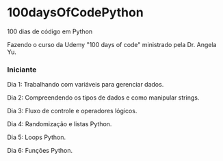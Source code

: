 # 100daysOfCodePython
100 dias de código em Python

Fazendo o curso da Udemy "100 days of code" ministrado pela Dr. Angela Yu.

### Iniciante

Dia 1: Trabalhando com variáveis para gerenciar dados.

Dia 2: Compreendendo os tipos de dados e como manipular strings.

Dia 3: Fluxo de controle e operadores lógicos.

Dia 4: Randomização e listas Python.

Dia 5: Loops Python.

Dia 6: Funções Python.

